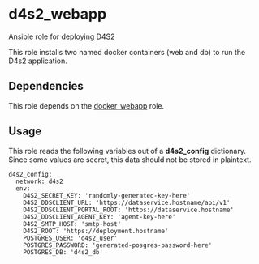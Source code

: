 # d4s2_webapp

Ansible role for deploying [D4S2](https://github.com/Duke-GCB/d4s2/)

This role installs two named docker containers (web and db) to run the D4s2 application.

## Dependencies

This role depends on the [docker_webapp](../docker_webapp) role.

## Usage

This role reads the following variables out of a **d4s2_config** dictionary. Since some values are secret, this data should not be stored in plaintext.

    d4s2_config:
      network: d4s2
      env:
        D4S2_SECRET_KEY: 'randomly-generated-key-here'
        D4S2_DDSCLIENT_URL: 'https://dataservice.hostname/api/v1'
        D4S2_DDSCLIENT_PORTAL_ROOT: 'https://dataservice.hostname'
        D4S2_DDSCLIENT_AGENT_KEY: 'agent-key-here'
        D4S2_SMTP_HOST: 'smtp-host'
        D4S2_ROOT: 'https://deployment.hostname'
        POSTGRES_USER: 'd4s2_user'
        POSTGRES_PASSWORD: 'generated-posgres-password-here'
        POSTGRES_DB: 'd4s2_db'
